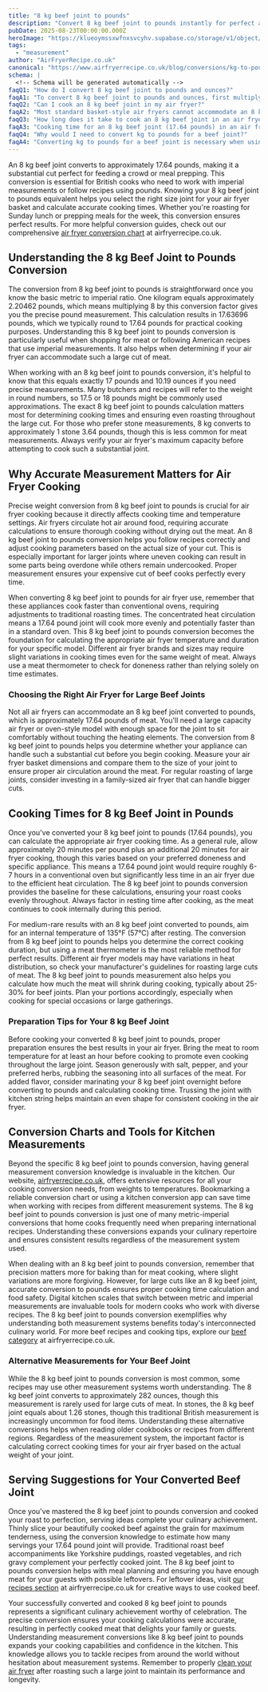 ```yaml
---
title: "8 kg beef joint to pounds"
description: "Convert 8 kg beef joint to pounds instantly for perfect air fryer roasting. Get precise measurements, cooking times, and expert tips for juicy results every time."
pubDate: 2025-08-23T00:00:00.000Z
heroImage: "https://klueoymssxwfnxsvcyhv.supabase.co/storage/v1/object/public/Shmucket/8-kg-beef-joint-to-pounds.webp"
tags:
  - "measurement"
author: "AirFryerRecipe.co.uk"
canonical: "https://www.airfryerrecipe.co.uk/blog/conversions/kg-to-pounds/8-kg-beef-joint-to-pounds"
schema: |
  <!-- Schema will be generated automatically -->
faqQ1: "How do I convert 8 kg beef joint to pounds and ounces?"
faqA1: "To convert 8 kg beef joint to pounds and ounces, first multiply 8 by 2.20462 to get the total pounds (17.63696). The whole number is 17 pounds. To find the ounces, multiply the decimal portion (0.63696) by 16, which gives you approximately 10.19 ounces. So 8 kg equals 17 pounds and 10.19 ounces. For practical cooking purposes, most people round this to 17 pounds 10 ounces."
faqQ2: "Can I cook an 8 kg beef joint in my air fryer?"
faqA2: "Most standard basket-style air fryers cannot accommodate an 8 kg beef joint (approximately 17.64 pounds) due to size constraints. You would need an oven-style or large capacity air fryer with sufficient space for such a large cut. Always check your air fryer's maximum capacity and dimensions before attempting to cook a joint this size. The meat needs space for air to circulate properly around it for even cooking."
faqQ3: "How long does it take to cook an 8 kg beef joint in an air fryer?"
faqA3: "Cooking time for an 8 kg beef joint (17.64 pounds) in an air fryer varies based on your desired doneness and specific appliance. Generally, allow approximately 15-18 minutes per pound at 180°C (350°F) for medium-rare results. This would translate to roughly 4.5-5.5 hours for a joint this size. Always use a meat thermometer to check for doneness (135°F/57°C for medium-rare after resting) rather than relying solely on time calculations."
faqQ4: "Why would I need to convert kg to pounds for a beef joint?"
faqA4: "Converting kg to pounds for a beef joint is necessary when using recipes or cooking instructions that use imperial measurements, which is common in American cookbooks and online resources. Butchers in different countries may use different measurement systems, so conversion ensures you purchase the correct amount of meat. Accurate conversion also helps with calculating proper cooking times, especially important for large joints where undercooking or overcooking can ruin an expensive cut of meat."
---
```

<p>An 8 kg beef joint converts to approximately 17.64 pounds, making it a substantial cut perfect for feeding a crowd or meal prepping. This conversion is essential for British cooks who need to work with imperial measurements or follow recipes using pounds. Knowing your 8 kg beef joint to pounds equivalent helps you select the right size joint for your air fryer basket and calculate accurate cooking times. Whether you're roasting for Sunday lunch or prepping meals for the week, this conversion ensures perfect results. For more helpful conversion guides, check out our comprehensive <a href="https://www.airfryerrecipe.co.uk/air-fryer-conversion-chart">air fryer conversion chart</a> at airfryerrecipe.co.uk.</p>

<h2>Understanding the 8 kg Beef Joint to Pounds Conversion</h2>
<p>The conversion from 8 kg beef joint to pounds is straightforward once you know the basic metric to imperial ratio. One kilogram equals approximately 2.20462 pounds, which means multiplying 8 by this conversion factor gives you the precise pound measurement. This calculation results in 17.63696 pounds, which we typically round to 17.64 pounds for practical cooking purposes. Understanding this 8 kg beef joint to pounds conversion is particularly useful when shopping for meat or following American recipes that use imperial measurements. It also helps when determining if your air fryer can accommodate such a large cut of meat.</p>
<p>When working with an 8 kg beef joint to pounds conversion, it's helpful to know that this equals exactly 17 pounds and 10.19 ounces if you need precise measurements. Many butchers and recipes will refer to the weight in round numbers, so 17.5 or 18 pounds might be commonly used approximations. The exact 8 kg beef joint to pounds calculation matters most for determining cooking times and ensuring even roasting throughout the large cut. For those who prefer stone measurements, 8 kg converts to approximately 1 stone 3.64 pounds, though this is less common for meat measurements. Always verify your air fryer's maximum capacity before attempting to cook such a substantial joint.</p>

<h2>Why Accurate Measurement Matters for Air Fryer Cooking</h2>
<p>Precise weight conversion from 8 kg beef joint to pounds is crucial for air fryer cooking because it directly affects cooking time and temperature settings. Air fryers circulate hot air around food, requiring accurate calculations to ensure thorough cooking without drying out the meat. An 8 kg beef joint to pounds conversion helps you follow recipes correctly and adjust cooking parameters based on the actual size of your cut. This is especially important for larger joints where uneven cooking can result in some parts being overdone while others remain undercooked. Proper measurement ensures your expensive cut of beef cooks perfectly every time.</p>
<p>When converting 8 kg beef joint to pounds for air fryer use, remember that these appliances cook faster than conventional ovens, requiring adjustments to traditional roasting times. The concentrated heat circulation means a 17.64 pound joint will cook more evenly and potentially faster than in a standard oven. This 8 kg beef joint to pounds conversion becomes the foundation for calculating the appropriate air fryer temperature and duration for your specific model. Different air fryer brands and sizes may require slight variations in cooking times even for the same weight of meat. Always use a meat thermometer to check for doneness rather than relying solely on time estimates.</p>

<h3>Choosing the Right Air Fryer for Large Beef Joints</h3>
<p>Not all air fryers can accommodate an 8 kg beef joint converted to pounds, which is approximately 17.64 pounds of meat. You'll need a large capacity air fryer or oven-style model with enough space for the joint to sit comfortably without touching the heating elements. The conversion from 8 kg beef joint to pounds helps you determine whether your appliance can handle such a substantial cut before you begin cooking. Measure your air fryer basket dimensions and compare them to the size of your joint to ensure proper air circulation around the meat. For regular roasting of large joints, consider investing in a family-sized air fryer that can handle bigger cuts.</p>

<h2>Cooking Times for 8 kg Beef Joint in Pounds</h2>
<p>Once you've converted your 8 kg beef joint to pounds (17.64 pounds), you can calculate the appropriate air fryer cooking time. As a general rule, allow approximately 20 minutes per pound plus an additional 20 minutes for air fryer cooking, though this varies based on your preferred doneness and specific appliance. This means a 17.64 pound joint would require roughly 6-7 hours in a conventional oven but significantly less time in an air fryer due to the efficient heat circulation. The 8 kg beef joint to pounds conversion provides the baseline for these calculations, ensuring your roast cooks evenly throughout. Always factor in resting time after cooking, as the meat continues to cook internally during this period.</p>
<p>For medium-rare results with an 8 kg beef joint converted to pounds, aim for an internal temperature of 135°F (57°C) after resting. The conversion from 8 kg beef joint to pounds helps you determine the correct cooking duration, but using a meat thermometer is the most reliable method for perfect results. Different air fryer models may have variations in heat distribution, so check your manufacturer's guidelines for roasting large cuts of meat. The 8 kg beef joint to pounds measurement also helps you calculate how much the meat will shrink during cooking, typically about 25-30% for beef joints. Plan your portions accordingly, especially when cooking for special occasions or large gatherings.</p>

<h3>Preparation Tips for Your 8 kg Beef Joint</h3>
<p>Before cooking your converted 8 kg beef joint to pounds, proper preparation ensures the best results in your air fryer. Bring the meat to room temperature for at least an hour before cooking to promote even cooking throughout the large joint. Season generously with salt, pepper, and your preferred herbs, rubbing the seasoning into all surfaces of the meat. For added flavor, consider marinating your 8 kg beef joint overnight before converting to pounds and calculating cooking time. Trussing the joint with kitchen string helps maintain an even shape for consistent cooking in the air fryer.</p>

<h2>Conversion Charts and Tools for Kitchen Measurements</h2>
<p>Beyond the specific 8 kg beef joint to pounds conversion, having general measurement conversion knowledge is invaluable in the kitchen. Our website, <a href="https://www.airfryerrecipe.co.uk">airfryerrecipe.co.uk</a>, offers extensive resources for all your cooking conversion needs, from weights to temperatures. Bookmarking a reliable conversion chart or using a kitchen conversion app can save time when working with recipes from different measurement systems. The 8 kg beef joint to pounds conversion is just one of many metric-imperial conversions that home cooks frequently need when preparing international recipes. Understanding these conversions expands your culinary repertoire and ensures consistent results regardless of the measurement system used.</p>
<p>When dealing with an 8 kg beef joint to pounds conversion, remember that precision matters more for baking than for meat cooking, where slight variations are more forgiving. However, for large cuts like an 8 kg beef joint, accurate conversion to pounds ensures proper cooking time calculation and food safety. Digital kitchen scales that switch between metric and imperial measurements are invaluable tools for modern cooks who work with diverse recipes. The 8 kg beef joint to pounds conversion exemplifies why understanding both measurement systems benefits today's interconnected culinary world. For more beef recipes and cooking tips, explore our <a href="https://www.airfryerrecipe.co.uk/recipe-category/beef">beef category</a> at airfryerrecipe.co.uk.</p>

<h3>Alternative Measurements for Your Beef Joint</h3>
<p>While the 8 kg beef joint to pounds conversion is most common, some recipes may use other measurement systems worth understanding. The 8 kg beef joint converts to approximately 282 ounces, though this measurement is rarely used for large cuts of meat. In stones, the 8 kg beef joint equals about 1.26 stones, though this traditional British measurement is increasingly uncommon for food items. Understanding these alternative conversions helps when reading older cookbooks or recipes from different regions. Regardless of the measurement system, the important factor is calculating correct cooking times for your air fryer based on the actual weight of your joint.</p>

<h2>Serving Suggestions for Your Converted Beef Joint</h2>
<p>Once you've mastered the 8 kg beef joint to pounds conversion and cooked your roast to perfection, serving ideas complete your culinary achievement. Thinly slice your beautifully cooked beef against the grain for maximum tenderness, using the conversion knowledge to estimate how many servings your 17.64 pound joint will provide. Traditional roast beef accompaniments like Yorkshire puddings, roasted vegetables, and rich gravy complement your perfectly cooked joint. The 8 kg beef joint to pounds conversion helps with meal planning and ensuring you have enough meat for your guests with possible leftovers. For leftover ideas, visit <a href="https://www.airfryerrecipe.co.uk/recipes">our recipes section</a> at airfryerrecipe.co.uk for creative ways to use cooked beef.</p>
<p>Your successfully converted and cooked 8 kg beef joint to pounds represents a significant culinary achievement worthy of celebration. The precise conversion ensures your cooking calculations were accurate, resulting in perfectly cooked meat that delights your family or guests. Understanding measurement conversions like 8 kg beef joint to pounds expands your cooking capabilities and confidence in the kitchen. This knowledge allows you to tackle recipes from around the world without hesitation about measurement systems. Remember to properly <a href="https://www.airfryerrecipe.co.uk/air-fryer-cleaner">clean your air fryer</a> after roasting such a large joint to maintain its performance and longevity.</p>
